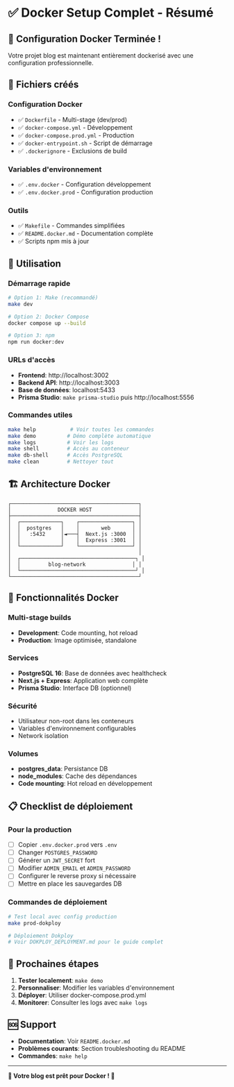 # ✅ Docker Setup Complet - Résumé

## 🎉 **Configuration Docker Terminée !**

Votre projet blog est maintenant entièrement dockerisé avec une configuration professionnelle.

## 📁 **Fichiers créés**

### Configuration Docker
- ✅ `Dockerfile` - Multi-stage (dev/prod)
- ✅ `docker-compose.yml` - Développement  
- ✅ `docker-compose.prod.yml` - Production
- ✅ `docker-entrypoint.sh` - Script de démarrage
- ✅ `.dockerignore` - Exclusions de build

### Variables d'environnement
- ✅ `.env.docker` - Configuration développement
- ✅ `.env.docker.prod` - Configuration production

### Outils
- ✅ `Makefile` - Commandes simplifiées
- ✅ `README.docker.md` - Documentation complète
- ✅ Scripts npm mis à jour

## 🚀 **Utilisation**

### Démarrage rapide

```bash
# Option 1: Make (recommandé)
make dev

# Option 2: Docker Compose
docker compose up --build

# Option 3: npm
npm run docker:dev
```

### URLs d'accès

- **Frontend**: http://localhost:3002
- **Backend API**: http://localhost:3003
- **Base de données**: localhost:5433
- **Prisma Studio**: `make prisma-studio` puis http://localhost:5556

### Commandes utiles

```bash
make help           # Voir toutes les commandes
make demo          # Démo complète automatique
make logs          # Voir les logs
make shell         # Accès au conteneur
make db-shell      # Accès PostgreSQL
make clean         # Nettoyer tout
```

## 🏗 **Architecture Docker**

```
┌─────────────────────────────────────────┐
│               DOCKER HOST               │
├─────────────────────────────────────────┤
│  ┌─────────────┐    ┌─────────────────┐ │
│  │  postgres   │    │       web       │ │
│  │   :5432     │◄───┤  Next.js :3000  │ │
│  │             │    │  Express :3001  │ │
│  └─────────────┘    └─────────────────┘ │
│                                         │
│  ┌─────────────────────────────────────┐ │
│  │         blog-network               │ │
│  └─────────────────────────────────────┘ │
└─────────────────────────────────────────┘
```

## 🔧 **Fonctionnalités Docker**

### Multi-stage builds
- **Development**: Code mounting, hot reload
- **Production**: Image optimisée, standalone

### Services
- **PostgreSQL 16**: Base de données avec healthcheck
- **Next.js + Express**: Application web complète
- **Prisma Studio**: Interface DB (optionnel)

### Sécurité
- Utilisateur non-root dans les conteneurs
- Variables d'environnement configurables
- Network isolation

### Volumes
- **postgres_data**: Persistance DB
- **node_modules**: Cache des dépendances
- **Code mounting**: Hot reload en développement

## 📋 **Checklist de déploiement**

### Pour la production

- [ ] Copier `.env.docker.prod` vers `.env`
- [ ] Changer `POSTGRES_PASSWORD`
- [ ] Générer un `JWT_SECRET` fort
- [ ] Modifier `ADMIN_EMAIL` et `ADMIN_PASSWORD`
- [ ] Configurer le reverse proxy si nécessaire
- [ ] Mettre en place les sauvegardes DB

### Commandes de déploiement

```bash
# Test local avec config production
make prod-dokploy

# Déploiement Dokploy
# Voir DOKPLOY_DEPLOYMENT.md pour le guide complet
```

## 🎯 **Prochaines étapes**

1. **Tester localement**: `make demo`
2. **Personnaliser**: Modifier les variables d'environnement
3. **Déployer**: Utiliser docker-compose.prod.yml
4. **Monitorer**: Consulter les logs avec `make logs`

## 🆘 **Support**

- **Documentation**: Voir `README.docker.md`
- **Problèmes courants**: Section troubleshooting du README
- **Commandes**: `make help`

---

**🎉 Votre blog est prêt pour Docker ! 🐳**